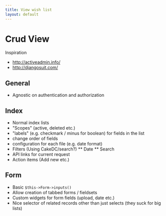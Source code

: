 ```yaml
---
title: View wish list
layout: default
---
```


# Crud View

Inspiration

- http://activeadmin.info/
- http://djangosuit.com/

## General

* Agnostic on authentication and authorization

## Index

* Normal index lists
* "Scopes" (active, deleted etc.)
* "labels" (e.g. checkmark / minus for boolean) for fields in the list
* change order of fields
* configuration for each file (e.g. date format)
* Filters (Using CakeDC/search?)
** Date
** Search
* API links for current request
* Action items (Add new etc.)

## Form

* Basic `$this->Form->inputs()`
* Allow creation of tabbed forms / fieldsets
* Custom widgets for form fields (upload, date etc.)
* Nice selector of related records other than just selects (they suck for big lists)
